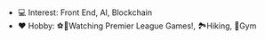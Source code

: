 -  💻 Interest: Front End, AI, Blockchain
- ❤️ Hobby: ⚽🏴󠁧󠁢󠁥󠁮󠁧󠁿Watching Premier League Games!, 🏞️Hiking, 🏃Gym
